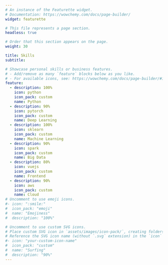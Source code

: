 ```yaml
---
# An instance of the Featurette widget.
# Documentation: https://wowchemy.com/docs/page-builder/
widget: featurette

# This file represents a page section.
headless: true

# Order that this section appears on the page.
weight: 30

title: Skills
subtitle:

# Showcase personal skills or business features.
# - Add/remove as many `feature` blocks below as you like.
# - For available icons, see: https://wowchemy.com/docs/page-builder/#icons
feature:
  - description: 100%
    icon: python
    icon_pack: custom
    name: Python
  - description: 90%
    icon: pytorch
    icon_pack: custom
    name: Deep Learning
  - description: 100%
    icon: sklearn
    icon_pack: custom
    name: Machine Learning
  - description: 90%
    icon: spark
    icon_pack: custom
    name: Big Data
  - description: 80%
    icon: vuejs
    icon_pack: custom
    name: Frontend
  - description: 90%
    icon: aws
    icon_pack: custom
    name: Cloud
# Uncomment to use emoji icons.
#- icon: ":smile:"
#  icon_pack: "emoji"
#  name: "Emojiness"
#  description: "100%"

# Uncomment to use custom SVG icons.
# Place custom SVG icon in `assets/images/icon-pack/`, creating folders if necessary.
# Reference the SVG icon name (without `.svg` extension) in the `icon` field.
#- icon: "your-custom-icon-name"
#  icon_pack: "custom"
#  name: "Surfing"
#  description: "90%"
---
```

